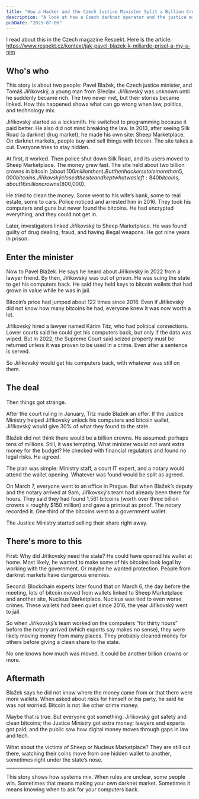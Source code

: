 ```yaml
---
title: "How a Hacker and the Czech Justice Minister Split a Billion Crowns in Bitcoin"
description: "A look at how a Czech darknet operator and the justice minister split billions in bitcoin. This story shows how technology, law, and politics can mix in strange ways."
pubDate: "2025-07-06"
---
```


I read about this in the Czech magazine Respekt. Here is the article: https://www.respekt.cz/kontext/jak-pavel-blazek-k-miliarde-prisel-a-my-s-nim

## Who's who

This story is about two people: Pavel Blažek, the Czech justice minister, and Tomáš Jiříkovský, a young man from Břeclav. Jiříkovský was unknown until he suddenly became rich. The two never met, but their stories became linked. How this happened shows what can go wrong when law, politics, and technology mix.

Jiříkovský started as a locksmith. He switched to programming because it paid better. He also did not mind breaking the law. In 2013, after seeing Silk Road (a darknet drug market), he made his own site: Sheep Marketplace. On darknet markets, people buy and sell things with bitcoin. The site takes a cut. Everyone tries to stay hidden.

At first, it worked. Then police shut down Silk Road, and its users moved to Sheep Marketplace. The money grew fast. The site held about two billion crowns in bitcoin (about $100 million then). But then hackers stole more than 5,000 bitcoins. Jiříkovský closed the site and kept what was left: 840 bitcoins, about 16 million crowns ($800,000).

He tried to clean the money. Some went to his wife’s bank, some to real estate, some to cars. Police noticed and arrested him in 2016. They took his computers and guns but never found the bitcoins. He had encrypted everything, and they could not get in.

Later, investigators linked Jiříkovský to Sheep Marketplace. He was found guilty of drug dealing, fraud, and having illegal weapons. He got nine years in prison.

## Enter the minister

Now to Pavel Blažek. He says he heard about Jiříkovský in 2022 from a lawyer friend. By then, Jiříkovský was out of prison. He was suing the state to get his computers back. He said they held keys to bitcoin wallets that had grown in value while he was in jail.

Bitcoin’s price had jumped about 122 times since 2016. Even if Jiříkovský did not know how many bitcoins he had, everyone knew it was now worth a lot.

Jiříkovský hired a lawyer named Kárim Titz, who had political connections. Lower courts said he could get his computers back, but only if the data was wiped. But in 2022, the Supreme Court said seized property must be returned unless it was proven to be used in a crime. Even after a sentence is served.

So Jiříkovský would get his computers back, with whatever was still on them.

## The deal

Then things got strange.

After the court ruling in January, Titz made Blažek an offer. If the Justice Ministry helped Jiříkovský unlock his computers and bitcoin wallet, Jiříkovský would give 30% of what they found to the state.

Blažek did not think there would be a billion crowns. He assumed: perhaps tens of millions. Still, it was tempting. What minister would not want extra money for the budget? He checked with financial regulators and found no legal risks. He agreed.

The plan was simple: Ministry staff, a court IT expert, and a notary would attend the wallet opening. Whatever was found would be split as agreed.

On March 7, everyone went to an office in Prague. But when Blažek’s deputy and the notary arrived at 9am, Jiříkovský’s team had already been there for hours. They said they had found 1,561 bitcoins (worth over three billion crowns = roughly $150 million) and gave a printout as proof. The notary recorded it. One third of the bitcoins went to a government wallet.

The Justice Ministry started selling their share right away.

## There's more to this

First: Why did Jiříkovský need the state? He could have opened his wallet at home. Most likely, he wanted to make some of his bitcoins look legal by working with the government. Or maybe he wanted protection. People from darknet markets have dangerous enemies.

Second: Blockchain experts later found that on March 6, the day before the meeting, lots of bitcoin moved from wallets linked to Sheep Marketplace and another site, Nucleus Marketplace. Nucleus was tied to even worse crimes. These wallets had been quiet since 2016, the year Jiříkovský went to jail.

So when Jiříkovský’s team worked on the computers “for thirty hours” before the notary arrived (which experts say makes no sense), they were likely moving money from many places. They probably cleaned money for others before giving a clean share to the state.

No one knows how much was moved. It could be another billion crowns or more.

## Aftermath

Blažek says he did not know where the money came from or that there were more wallets. When asked about risks for himself or his party, he said he was not worried. Bitcoin is not like other crime money.

Maybe that is true. But everyone got something: Jiříkovský got safety and clean bitcoins; the Justice Ministry got extra money; lawyers and experts got paid; and the public saw how digital money moves through gaps in law and tech.

What about the victims of Sheep or Nucleus Marketplace? They are still out there, watching their coins move from one hidden wallet to another, sometimes right under the state’s nose.

---

This story shows how systems mix. When rules are unclear, some people win. Sometimes that means making your own darknet market. Sometimes it means knowing when to ask for your computers back.
